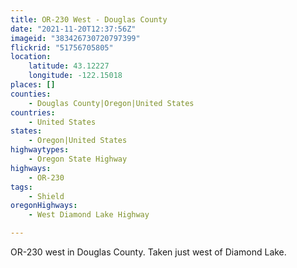 ```yaml
---
title: OR-230 West - Douglas County
date: "2021-11-20T12:37:56Z"
imageid: "383426730720797399"
flickrid: "51756705805"
location:
    latitude: 43.12227
    longitude: -122.15018
places: []
counties:
    - Douglas County|Oregon|United States
countries:
    - United States
states:
    - Oregon|United States
highwaytypes:
    - Oregon State Highway
highways:
    - OR-230
tags:
    - Shield
oregonHighways:
    - West Diamond Lake Highway

---
```

OR-230 west in Douglas County.  Taken just west of Diamond Lake.